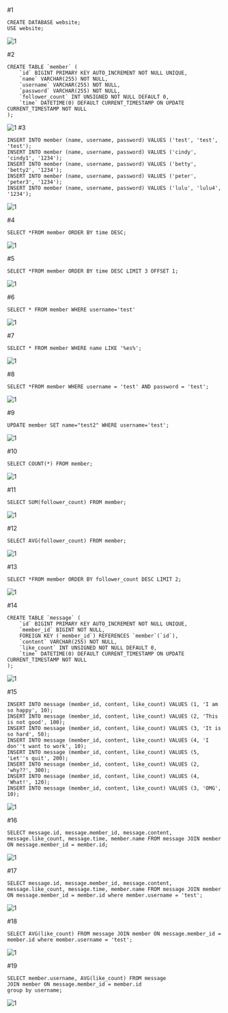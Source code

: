 #1
```
CREATE DATABASE website; 
USE website;
```
![1](https://raw.githubusercontent.com/betty791118/wehelp_stage1/main/week5/create%20db_again.png)

#2
```
CREATE TABLE `member` (
    `id` BIGINT PRIMARY KEY AUTO_INCREMENT NOT NULL UNIQUE,
    `name` VARCHAR(255) NOT NULL,
    `username` VARCHAR(255) NOT NULL,
    `password` VARCHAR(255) NOT NULL,
    `follower_count` INT UNSIGNED NOT NULL DEFAULT 0,
    `time` DATETIME(0) DEFAULT CURRENT_TIMESTAMP ON UPDATE CURRENT_TIMESTAMP NOT NULL
);
```
![1](https://raw.githubusercontent.com/betty791118/wehelp_stage1/main/week5/2.png)
#3
```
INSERT INTO member (name, username, password) VALUES ('test', 'test', 'test');
INSERT INTO member (name, username, password) VALUES ('cindy', 'cindy1', '1234');
INSERT INTO member (name, username, password) VALUES ('betty', 'betty2', '1234');
INSERT INTO member (name, username, password) VALUES ('peter', 'peter3', '1234');
INSERT INTO member (name, username, password) VALUES ('lulu', 'lulu4', '1234');
```
![1](https://raw.githubusercontent.com/betty791118/wehelp_stage1/main/week5/3.png)

#4
```
SELECT *FROM member ORDER BY time DESC;
```
![1](https://raw.githubusercontent.com/betty791118/wehelp_stage1/main/week5/4.png)

#5
```
SELECT *FROM member ORDER BY time DESC LIMIT 3 OFFSET 1;
```
![1](https://raw.githubusercontent.com/betty791118/wehelp_stage1/main/week5/5.png)

#6
```
SELECT * FROM member WHERE username='test'
```
![1](https://raw.githubusercontent.com/betty791118/wehelp_stage1/main/week5/6.png)

#7
```
SELECT * FROM member WHERE name LIKE '%es%';
```
![1](https://raw.githubusercontent.com/betty791118/wehelp_stage1/main/week5/7.png)

#8
```
SELECT *FROM member WHERE username = 'test' AND password = 'test';
```
![1](https://raw.githubusercontent.com/betty791118/wehelp_stage1/main/week5/8.png)

#9
```
UPDATE member SET name="test2" WHERE username='test';
```
![1](https://raw.githubusercontent.com/betty791118/wehelp_stage1/main/week5/9.png)

#10
```
SELECT COUNT(*) FROM member;
```
![1](https://raw.githubusercontent.com/betty791118/wehelp_stage1/main/week5/10.png)

#11
```
SELECT SUM(follower_count) FROM member;
```
![1](https://raw.githubusercontent.com/betty791118/wehelp_stage1/main/week5/11.png)

#12
```
SELECT AVG(follower_count) FROM member;
```
![1](https://raw.githubusercontent.com/betty791118/wehelp_stage1/main/week5/12.png)

#13
```
SELECT *FROM member ORDER BY follower_count DESC LIMIT 2;
```
![1](https://raw.githubusercontent.com/betty791118/wehelp_stage1/main/week5/13.png)

#14
```
CREATE TABLE `message` (
    `id` BIGINT PRIMARY KEY AUTO_INCREMENT NOT NULL UNIQUE,
    `member_id` BIGINT NOT NULL,
    FOREIGN KEY (`member_id`) REFERENCES `member`(`id`),
    `content` VARCHAR(255) NOT NULL,
    `like_count` INT UNSIGNED NOT NULL DEFAULT 0,
    `time` DATETIME(0) DEFAULT CURRENT_TIMESTAMP ON UPDATE CURRENT_TIMESTAMP NOT NULL
);
```
![1](https://raw.githubusercontent.com/betty791118/wehelp_stage1/main/week5/14.png)

#15
```
INSERT INTO message (member_id, content, like_count) VALUES (1, 'I am so happy', 10);
INSERT INTO message (member_id, content, like_count) VALUES (2, 'This is not good', 100);
INSERT INTO message (member_id, content, like_count) VALUES (3, 'It is so hard', 50);
INSERT INTO message (member_id, content, like_count) VALUES (4, 'I don''t want to work', 10);
INSERT INTO message (member_id, content, like_count) VALUES (5, 'Let''s quit', 200);
INSERT INTO message (member_id, content, like_count) VALUES (2, 'why??', 300);
INSERT INTO message (member_id, content, like_count) VALUES (4, 'What!', 120);
INSERT INTO message (member_id, content, like_count) VALUES (3, 'OMG', 10);
```
![1](https://raw.githubusercontent.com/betty791118/wehelp_stage1/main/week5/15_2.png)

#16
```
SELECT message.id, message.member_id, message.content, message.like_count, message.time, member.name FROM message JOIN member ON message.member_id = member.id;
```
![1](https://raw.githubusercontent.com/betty791118/wehelp_stage1/main/week5/16_2.png)

#17
```
SELECT message.id, message.member_id, message.content, message.like_count, message.time, member.name FROM message JOIN member ON message.member_id = member.id where member.username = 'test';
```
![1](https://raw.githubusercontent.com/betty791118/wehelp_stage1/main/week5/17_2.png)

#18
```
SELECT AVG(like_count) FROM message JOIN member ON message.member_id = member.id where member.username = 'test';
```
![1](https://raw.githubusercontent.com/betty791118/wehelp_stage1/main/week5/18.png)


#19
```
SELECT member.username, AVG(like_count) FROM message 
JOIN member ON message.member_id = member.id 
group by username;
```
![1](https://raw.githubusercontent.com/betty791118/wehelp_stage1/main/week5/19.png)


